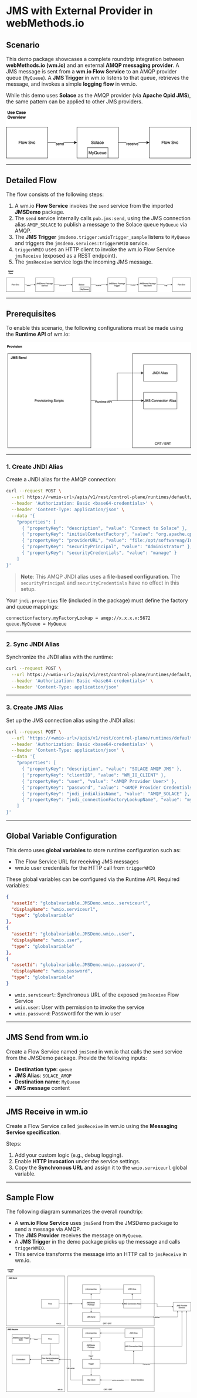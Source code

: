 # JMS with External Provider in webMethods.io

## Scenario

This demo package showcases a complete roundtrip integration between **webMethods.io (wm.io)** and an external **AMQP messaging provider**. A JMS message is sent from a **wm.io Flow Service** to an AMQP provider queue (`MyQueue`). A **JMS Trigger** in wm.io listens to that queue, retrieves the message, and invokes a simple **logging flow** in wm.io.

While this demo uses **Solace** as the AMQP provider (via **Apache Qpid JMS**), the same pattern can be applied to other JMS providers.

![Overview Diagram](doc/overview.drawio.svg)

---

## Detailed Flow

The flow consists of the following steps:

1. A wm.io **Flow Service** invokes the `send` service from the imported **JMSDemo** package.
2. The `send` service internally calls `pub.jms:send`, using the JMS connection alias `AMQP_SOLACE` to publish a message to the Solace queue `MyQueue` via AMQP.
3. The **JMS Trigger** `jmsdemo.trigger:wmioTrigger_sample` listens to `MyQueue` and triggers the `jmsdemo.services:triggerWMIO` service.
4. `triggerWMIO` uses an HTTP client to invoke the wm.io Flow Service `jmsReceive` (exposed as a REST endpoint).
5. The `jmsReceive` service logs the incoming JMS message.

![Detail Flow](doc/detail-flow.drawio.svg)

---

## Prerequisites

To enable this scenario, the following configurations must be made using the **Runtime API** of wm.io:

![Provisioning](doc/provision.svg)

---

### 1. Create JNDI Alias

Create a JNDI alias for the AMQP connection:

```bash
curl --request POST \
  --url https://<wmio-url>/apis/v1/rest/control-plane/runtimes/default/configurations/jndi/AMQP_SOLACE \
  --header 'Authorization: Basic <base64-credentials>' \
  --header 'Content-Type: application/json' \
  --data '{
    "properties": [
      { "propertyKey": "description", "value": "Connect to Solace" },
      { "propertyKey": "initialContextFactory", "value": "org.apache.qpid.jms.jndi.JmsInitialContextFactory" },
      { "propertyKey": "providerURL", "value": "file:/opt/softwareag/IntegrationServer/packages/JMSDemo/jndi.properties" },
      { "propertyKey": "securityPrincipal", "value": "Administrator" },
      { "propertyKey": "securityCredentials", "value": "manage" }
    ]
}'
```

> **Note**: This AMQP JNDI alias uses a **file-based configuration**. The `securityPrincipal` and `securityCredentials` have no effect in this setup.

Your `jndi.properties` file (included in the package) must define the factory and queue mappings:

```properties
connectionfactory.myFactoryLookup = amqp://x.x.x.x:5672
queue.MyQueue = MyQueue
```

---

### 2. Sync JNDI Alias

Synchronize the JNDI alias with the runtime:

```bash
curl --request POST \
  --url https://<wmio-url>/apis/v1/rest/control-plane/runtimes/default/configurations/jndi/AMQP_SOLACE/sync \
  --header 'Authorization: Basic <base64-credentials>' \
  --header 'Content-Type: application/json'
```

---

### 3. Create JMS Alias

Set up the JMS connection alias using the JNDI alias:

```bash
curl --request POST \
  --url 'https://<wmio-url>/apis/v1/rest/control-plane/runtimes/default/configurations/jms/SOLACE_AMQP?updateRuntime=true' \
  --header 'Authorization: Basic <base64-credentials>' \
  --header 'Content-Type: application/json' \
  --data '{
    "properties": [
      { "propertyKey": "description", "value": "SOLACE AMQP JMS" },
      { "propertyKey": "clientID", "value": "WM_IO_CLIENT" },
      { "propertyKey": "user", "value": "<AMQP Provider User>" },
      { "propertyKey": "password", "value": "<AMQP Provider Credentials>" },
      { "propertyKey": "jndi_jndiAliasName", "value": "AMQP_SOLACE" },
      { "propertyKey": "jndi_connectionFactoryLookupName", "value": "myFactoryLookup" }
    ]
}'
```

---

## Global Variable Configuration

This demo uses **global variables** to store runtime configuration such as:

- The Flow Service URL for receiving JMS messages
- wm.io user credentials for the HTTP call from `triggerWMIO`

These global variables can be configured via the Runtime API. Required variables:

```json
{
  "assetId": "globalvariable.JMSDemo.wmio..serviceurl",
  "displayName": "wmio.serviceurl",
  "type": "globalvariable"
},
{
  "assetId": "globalvariable.JMSDemo.wmio..user",
  "displayName": "wmio.user",
  "type": "globalvariable"
},
{
  "assetId": "globalvariable.JMSDemo.wmio..password",
  "displayName": "wmio.password",
  "type": "globalvariable"
}
```

- `wmio.serviceurl`: Synchronous URL of the exposed `jmsReceive` Flow Service  
- `wmio.user`: User with permission to invoke the service  
- `wmio.password`: Password for the wm.io user  

---

## JMS Send from wm.io

Create a Flow Service named `jmsSend` in wm.io that calls the `send` service from the JMSDemo package. Provide the following inputs:

- **Destination type**: `queue`
- **JMS Alias**: `SOLACE_AMQP`
- **Destination name**: `MyQueue`
- **JMS message** content

---

## JMS Receive in wm.io

Create a Flow Service called `jmsReceive` in wm.io using the **Messaging Service specification**.

Steps:

1. Add your custom logic (e.g., debug logging).
2. Enable **HTTP invocation** under the service settings.
3. Copy the **Synchronous URL** and assign it to the `wmio.serviceurl` global variable.

---

## Sample Flow

The following diagram summarizes the overall roundtrip:

- A **wm.io Flow Service** uses `jmsSend` from the JMSDemo package to send a message via AMQP.
- The **JMS Provider** receives the message on `MyQueue`.
- A **JMS Trigger** in the demo package picks up the message and calls `triggerWMIO`.
- This service transforms the message into an HTTP call to `jmsReceive` in wm.io.

![Sample Flow](doc/sample-flow.svg)